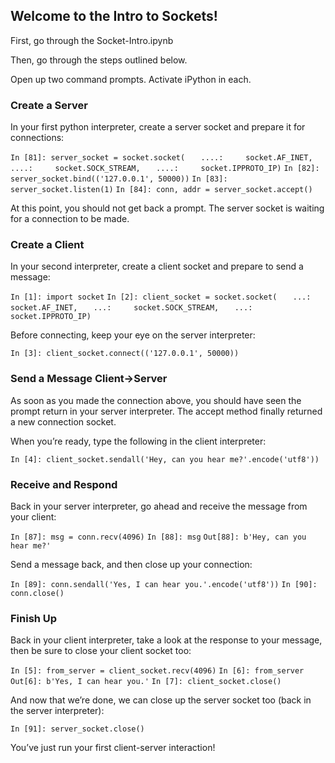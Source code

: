 ## Welcome to the Intro to Sockets!

First, go through the Socket-Intro.ipynb

Then, go through the steps outlined below.

Open up two command prompts. Activate iPython in each.

### Create a Server

In your first python interpreter, create a server socket and prepare it for connections:

```In [81]: server_socket = socket.socket(```
```   ....:     socket.AF_INET,```
```   ....:     socket.SOCK_STREAM,```
```   ....:     socket.IPPROTO_IP)```
```In [82]: server_socket.bind(('127.0.0.1', 50000))```
```In [83]: server_socket.listen(1)```
```In [84]: conn, addr = server_socket.accept()```

At this point, you should not get back a prompt. The server socket is waiting for a connection to be made.

### Create a Client

In your second interpreter, create a client socket and prepare to send a message:

```In [1]: import socket```
```In [2]: client_socket = socket.socket(```
```   ...:     socket.AF_INET,```
```   ...:     socket.SOCK_STREAM,```
```   ...:     socket.IPPROTO_IP)```

Before connecting, keep your eye on the server interpreter:

```In [3]: client_socket.connect(('127.0.0.1', 50000))```

### Send a Message Client->Server

As soon as you made the connection above, you should have seen the prompt return in your server interpreter. The accept method finally returned a new connection socket.

When you’re ready, type the following in the client interpreter:

```In [4]: client_socket.sendall('Hey, can you hear me?'.encode('utf8'))```

### Receive and Respond

Back in your server interpreter, go ahead and receive the message from your client:

```In [87]: msg = conn.recv(4096)```
```In [88]: msg```
```Out[88]: b'Hey, can you hear me?'```

Send a message back, and then close up your connection:

```In [89]: conn.sendall('Yes, I can hear you.'.encode('utf8'))```
```In [90]: conn.close()```

### Finish Up

Back in your client interpreter, take a look at the response to your message, then be sure to close your client socket too:

```In [5]: from_server = client_socket.recv(4096)```
```In [6]: from_server```
```Out[6]: b'Yes, I can hear you.'```
```In [7]: client_socket.close()```

And now that we’re done, we can close up the server socket too (back in the server interpreter):

```In [91]: server_socket.close()```

You’ve just run your first client-server interaction!
